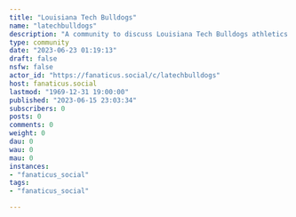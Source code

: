 ```yaml
---
title: "Louisiana Tech Bulldogs" 
name: "latechbulldogs"
description: "A community to discuss Louisiana Tech Bulldogs athletics.**Looking for Mods!**"
type: community
date: "2023-06-23 01:19:13"
draft: false
nsfw: false
actor_id: "https://fanaticus.social/c/latechbulldogs"
host: fanaticus.social
lastmod: "1969-12-31 19:00:00"
published: "2023-06-15 23:03:34"
subscribers: 0
posts: 0
comments: 0
weight: 0
dau: 0
wau: 0
mau: 0
instances:
- "fanaticus_social"
tags: 
- "fanaticus_social"

---
```

